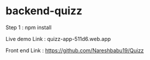 # backend-quizz

Step 1 : 
npm install

Live demo Link  : quizz-app-511d6.web.app


Front end Link  : https://github.com/Nareshbabu19/Quizz

